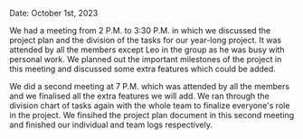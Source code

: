 Date: October 1st, 2023

We had a meeting from 2 P.M. to 3:30 P.M. in which we discussed the project plan and the division of the tasks for our year-long project. It was attended by all the members except Leo in the group as he was busy with personal work. 
We planned out the important milestones of the project in this meeting and discussed some extra features which could be added.

We did a second meeting at 7 P.M. which was attended by all the members and we finalised all the extra features we will add. We ran through the division chart of tasks again with the whole team to finalize everyone's role in the project.
We finsihed the project plan document in this second meeting and finished our individual and team logs respectively.
